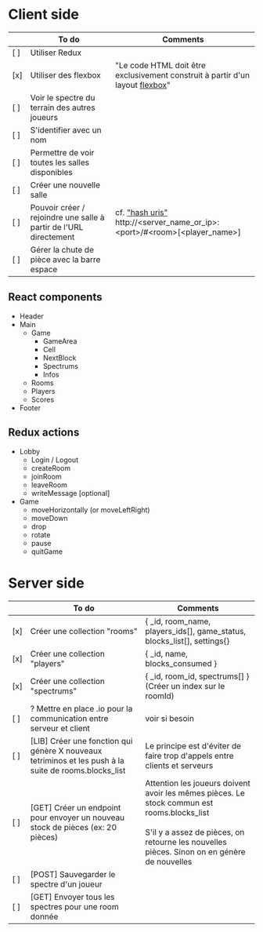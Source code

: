 # Client side
|     | To do | Comments |
| --- | ----- | -------- |
| [ ] | Utiliser Redux | |
| [x] | Utiliser des flexbox | "Le code HTML doit être exclusivement construit à partir d'un layout [flexbox](https://css-tricks.com/snippets/css/a-guide-to-flexbox/)" |
| [ ] | Voir le spectre du terrain des autres joueurs | |
| [ ] | S'identifier avec un nom | |
| [ ] | Permettre de voir toutes les salles disponibles | |
| [ ] | Créer une nouvelle salle | |
| [ ] | Pouvoir créer / rejoindre une salle à partir de l'URL directement | cf. ["hash uris"](https://www.w3.org/blog/2011/05/hash-uris/) <br/> http://\<server_name_or_ip>:\<port>/#\<room>[<player_name>]| 
| [ ] | Gérer la chute de pièce avec la barre espace  | |

## React components
- Header
- Main
	- Game
		- GameArea
		- Cell
		- NextBlock
		- Spectrums
		- Infos
	- Rooms
	- Players
	- Scores
- Footer

## Redux actions
- Lobby
	- Login / Logout
	- createRoom
	- joinRoom
	- leaveRoom
	- writeMessage [optional]
- Game
	- moveHorizontally (or moveLeftRight)
	- moveDown
	- drop
	- rotate
	- pause
	- quitGame

# Server side
|     | To do | Comments |
| --- | ----- | -------- |
| [x] | Créer une collection "rooms" | { _id, room_name, players_ids[], game_status, blocks_list[], settings{} |
| [x] | Créer une collection "players" | { _id, name, blocks_consumed } |
| [x] | Créer une collection "spectrums" | { _id, room_id, spectrums[] } (Créer un index sur le roomId) |
| [ ] | ? Mettre en place .io pour la communication entre serveur et client | voir si besoin |
| [ ] | [LIB] Créer une fonction qui génère X nouveaux tetriminos et les push à la suite de rooms.blocks_list | Le principe est d'éviter de faire trop d'appels entre clients et serveurs |
| [ ] | [GET] Créer un endpoint pour envoyer un nouveau stock de pièces (ex: 20 pièces) | Attention les joueurs doivent avoir les mêmes pièces. Le stock commun est rooms.blocks_list<br /><br />S'il y a assez de pièces, on retourne les nouvelles pièces. Sinon on en génère de nouvelles |
| [ ] | [POST] Sauvegarder le spectre d'un joueur |  |
| [ ] | [GET] Envoyer tous les spectres pour une room donnée |  |